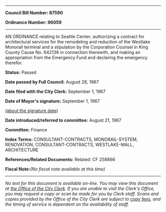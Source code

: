 

********

**Council Bill Number: 87590**
   
**Ordinance Number: 96059**
********

 AN ORDINANCE relating to Seattle Center; authorizing a contract for architectural services for the remodeling and reduction of the Westlake Monorail terminal and a stipulation by the Corporation Counsel in King County Cause No. 642136 in connection therewith, and making an appropriation from the Emergency Fund and declaring the emergency therefor.

**Status:** Passed
   
**Date passed by Full Council:** August 28, 1967
   
**Date filed with the City Clerk:** September 1, 1967
   
**Date of Mayor's signature:** September 1, 1967
   
[(about the signature date)](/~public/approvaldate.htm)
   
   
   
**Date introduced/referred to committee:** August 21, 1967
   
**Committee:** Finance
   
   
**Index Terms:** CONSULTANT-CONTRACTS, MONORAIL-SYSTEM, RENOVATION, CONSULTANT-CONTRACTS, WESTLAKE-MALL, ARCHITECTURE

**References/Related Documents:** Related: CF 258866

**Fiscal Note:**_(No fiscal note available at this time)_
********

_No text for this document is available on-line. You may view this document at [the Office of the City Clerk](http://www.seattle.gov/leg/clerk/contactUs.htm). If you are unable to visit the Clerk's Office, you may request a copy or scan be made for you by Clerk staff. Scans and copies provided by the Office of the City Clerk are subject to [copy fees](http://clerk.seattle.gov/~public/clerkfees.htm), and the timing of service is dependent on the availability of staff._

